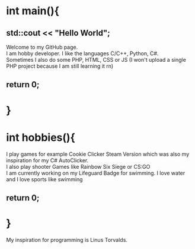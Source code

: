 # int main(){
## std::cout << "Hello World";<br>
Welcome to my GitHub page. <br>
I am hobby developer. I like the languages C/C++, Python, C#.<br>
Sometimes I also do some PHP, HTML, CSS or JS (I won't upload a single PHP project because I am still learning it rn)<br>
## return 0;
# }

# int hobbies(){
I play games for example Cookie Clicker Steam Version which was also my inspiration for my C# AutoClicker.<br>
I also play shooter Games like Rainbow Six Siege or CS:GO<br>
I am currently working on my Lifeguard Badge for swimming. I love water and I love sports like swimming<br>
## return 0;
# }

My inspiration for programming is Linus Torvalds.
